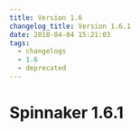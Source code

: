 ```yaml
---
title: Version 1.6
changelog_title: Version 1.6.1
date: 2018-04-04 15:21:03
tags:
  - changelogs
  - 1.6
  - deprecated
---
```


# Spinnaker 1.6.1

<script src="https://gist.github.com/spinnaker-release/f1cd6232151b70492ebdcbb557a209fc.js"/>
